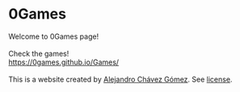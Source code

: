 # 0Games
Welcome to 0Games page!<br><br>
Check the games!<br>
https://0games.github.io/Games/<br><br>
This is a website created by <a href="https://0skywalker.github.io/Me/">Alejandro Chávez Gómez</a>. See <a href="https://github.com/0Games/Games/blob/master/LICENSE">license</a>.
